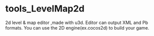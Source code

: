 # tools_LevelMap2d
2d level &amp; map editor ,made with u3d. Editor can output XML and Pb formats. You can use the 2D engine(ex.cocos2d) to build your game.
